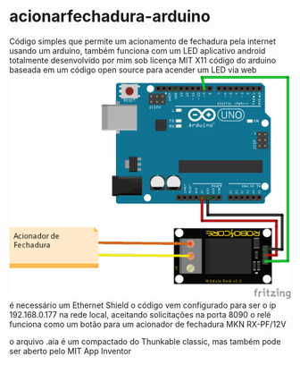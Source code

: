 # acionarfechadura-arduino
Código simples que permite um acionamento de fechadura pela internet usando um arduino, também funciona com um LED
aplicativo android totalmente desenvolvido por mim sob licença MIT X11
código do arduino baseada em um código open source para acender um LED via web
![alt](https://raw.githubusercontent.com/vitorgamer58/acionarfechadura-arduino/master/acionadordefechadura_bb.png)
é necessário um Ethernet Shield
o código vem configurado para ser o ip 192.168.0.177 na rede local, aceitando solicitações na porta 8090
o relé funciona como um botão para um acionador de fechadura MKN RX-PF/12V

o arquivo .aia é um compactado do Thunkable classic, mas também pode ser aberto pelo MIT App Inventor
